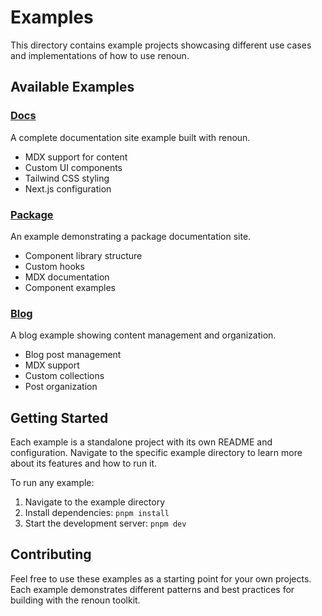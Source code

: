 # Examples

This directory contains example projects showcasing different use cases and implementations of how to use renoun.

## Available Examples

### [Docs](./docs)

A complete documentation site example built with renoun.

- MDX support for content
- Custom UI components
- Tailwind CSS styling
- Next.js configuration

### [Package](./package)

An example demonstrating a package documentation site.

- Component library structure
- Custom hooks
- MDX documentation
- Component examples

### [Blog](./blog)

A blog example showing content management and organization.

- Blog post management
- MDX support
- Custom collections
- Post organization

## Getting Started

Each example is a standalone project with its own README and configuration. Navigate to the specific example directory to learn more about its features and how to run it.

To run any example:

1. Navigate to the example directory
2. Install dependencies: `pnpm install`
3. Start the development server: `pnpm dev`

## Contributing

Feel free to use these examples as a starting point for your own projects. Each example demonstrates different patterns and best practices for building with the renoun toolkit.
